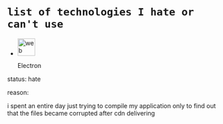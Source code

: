 # `list of technologies I hate or can't use`

-  <img src="https://skillicons.dev/icons?i=electron" alt="web dev" height="40"/><p> Electron</p>



status: hate

reason:

i spent an entire day just trying to compile my application only to find out that the files became corrupted after cdn delivering
